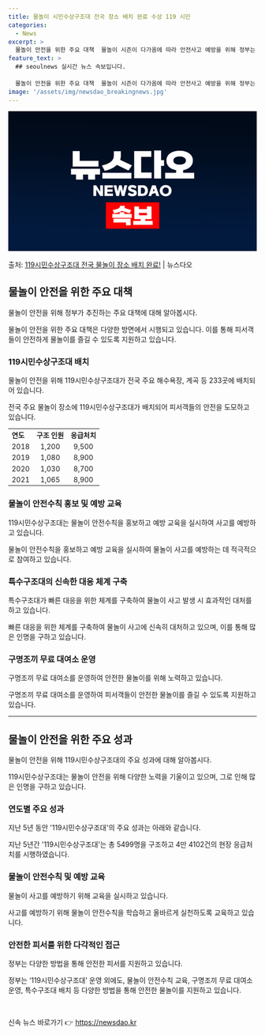 ```yaml
---
title: 물놀이 시민수상구조대 전국 장소 배치 완료 수상 119 시민
categories:
  - News
excerpt: >
  물놀이 안전을 위한 주요 대책  물놀이 시즌이 다가옴에 따라 안전사고 예방을 위해 정부는 다양한 대책을 마련…
feature_text: >
  ## seoulnews 실시간 뉴스 속보입니다.

  물놀이 안전을 위한 주요 대책  물놀이 시즌이 다가옴에 따라 안전사고 예방을 위해 정부는 다양한 대책을 마련…
image: '/assets/img/newsdao_breakingnews.jpg'
---
```


![뉴스다오 속보](/assets/img/newsdao_breakingnews.jpg)

<p>출처: <a href="https://newsdao.kr/4595" rel="dofollow">119시민수상구조대 전국 물놀이 장소 배치 완료!</a> | 뉴스다오</p>

<h2 data-ke-size="size26">물놀이 안전을 위한 주요 대책</h2>
물놀이 안전을 위해 정부가 추진하는 주요 대책에 대해 알아봅시다.

<p data-ke-size="size16">물놀이 안전을 위한 주요 대책은 다양한 방면에서 시행되고 있습니다. 이를 통해 피서객들이 안전하게 물놀이를 즐길 수 있도록 지원하고 있습니다.</p>

<h3>119시민수상구조대 배치</h3>
물놀이 안전을 위해 119시민수상구조대가 전국 주요 해수욕장, 계곡 등 233곳에 배치되어 있습니다.

<p data-ke-size="size16">전국 주요 물놀이 장소에 119시민수상구조대가 배치되어 피서객들의 안전을 도모하고 있습니다.</p>

<table>
    <tr>
        <td><b>연도</b></td>
        <td style="text-align: center; height: 17px;"><b>구조 인원</b></td>
        <td style="text-align: center; height: 17px;"><b>응급처치</b></td>
    </tr>
    <tr>
        <td>2018</td>
        <td style="text-align: center; height: 17px;">1,200</td>
        <td style="text-align: center; height: 17px;">9,500</td>
    </tr>
    <tr>
        <td>2019</td>
        <td style="text-align: center; height: 17px;">1,080</td>
        <td style="text-align: center; height: 17px;">8,900</td>
    </tr>
    <tr>
        <td>2020</td>
        <td style="text-align: center; height: 17px;">1,030</td>
        <td style="text-align: center; height: 17px;">8,700</td>
    </tr>
    <tr>
        <td>2021</td>
        <td style="text-align: center; height: 17px;">1,065</td>
        <td style="text-align: center; height: 17px;">8,900</td>
    </tr>
</table>

<h3>물놀이 안전수칙 홍보 및 예방 교육</h3>
119시민수상구조대는 물놀이 안전수칙을 홍보하고 예방 교육을 실시하여 사고를 예방하고 있습니다.

<p data-ke-size="size16">물놀이 안전수칙을 홍보하고 예방 교육을 실시하여 물놀이 사고를 예방하는 데 적극적으로 참여하고 있습니다.</p>

<h3>특수구조대의 신속한 대응 체계 구축</h3>
특수구조대가 빠른 대응을 위한 체계를 구축하여 물놀이 사고 발생 시 효과적인 대처를 하고 있습니다.

<p data-ke-size="size16">빠른 대응을 위한 체계를 구축하여 물놀이 사고에 신속히 대처하고 있으며, 이를 통해 많은 인명을 구하고 있습니다.</p>

<h3>구명조끼 무료 대여소 운영</h3>
구명조끼 무료 대여소를 운영하여 안전한 물놀이를 위해 노력하고 있습니다.

<p data-ke-size="size16">구명조끼 무료 대여소를 운영하여 피서객들이 안전한 물놀이를 즐길 수 있도록 지원하고 있습니다.</p>

<hr>

<h2 data-ke-size="size26">물놀이 안전을 위한 주요 성과</h2>
물놀이 안전을 위해 119시민수상구조대의 주요 성과에 대해 알아봅시다.

<p data-ke-size="size16">119시민수상구조대는 물놀이 안전을 위해 다양한 노력을 기울이고 있으며, 그로 인해 많은 인명을 구하고 있습니다.</p>

<h3>연도별 주요 성과</h3>
지난 5년 동안 '119시민수상구조대'의 주요 성과는 아래와 같습니다.

<p data-ke-size="size16">지난 5년간 '119시민수상구조대'는 총 5499명을 구조하고 4만 4102건의 현장 응급처치를 시행하였습니다.</p>

<h3>물놀이 안전수칙 및 예방 교육</h3>
물놀이 사고를 예방하기 위해 교육을 실시하고 있습니다.

<p data-ke-size="size16">사고를 예방하기 위해 물놀이 안전수칙을 학습하고 올바르게 실천하도록 교육하고 있습니다.</p>

<h3>안전한 피서를 위한 다각적인 접근</h3>
정부는 다양한 방법을 통해 안전한 피서를 지원하고 있습니다.

<p data-ke-size="size16">정부는 ‘119시민수상구조대’ 운영 외에도, 물놀이 안전수칙 교육, 구명조끼 무료 대여소 운영, 특수구조대 배치 등 다양한 방법을 통해 안전한 물놀이를 지원하고 있습니다.</p>

<p data-ke-size="size16">&nbsp;</p> 

신속 뉴스 바로가기 👉 <a href="https://newsdao.kr" rel="dofollow">https://newsdao.kr</a>


